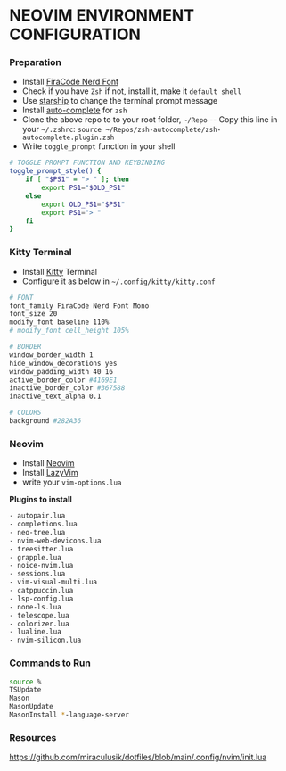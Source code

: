 # NEOVIM ENVIRONMENT CONFIGURATION

### Preparation

- Install [FiraCode Nerd Font](https://github.com/ryanoasis/nerd-fonts/releases/download/v3.1.1/FiraCode.zip)
- Check if you have `Zsh` if not, install it, make it `default shell`
- Use [starship](https://starship.rs) to change the terminal prompt message
- Install [auto-complete](https://github.com/marlonrichert/zsh-autocomplete) for `zsh`
- Clone the above repo to to your root folder, `~/Repo`
-- Copy this line in your `~/.zshrc`: `source ~/Repos/zsh-autocomplete/zsh-autocomplete.plugin.zsh`
- Write `toggle_prompt` function in your shell

```bash
# TOGGLE PROMPT FUNCTION AND KEYBINDING
toggle_prompt_style() {
    if [ "$PS1" = "> " ]; then
        export PS1="$OLD_PS1"
    else
        export OLD_PS1="$PS1"
        export PS1="> "
    fi
}
```

### Kitty Terminal

- Install [Kitty](https://sw.kovidgoyal.net/kitty/) Terminal
- Configure it as below in `~/.config/kitty/kitty.conf`
```bash
# FONT
font_family FiraCode Nerd Font Mono
font_size 20
modify_font baseline 110%
# modify_font cell_height 105%

# BORDER
window_border_width 1
hide_window_decorations yes
window_padding_width 40 16
active_border_color #4169E1
inactive_border_color #367588
inactive_text_alpha 0.1

# COLORS
background #282A36
```

### Neovim

- Install [Neovim](https://neovim.io/)
- Install [LazyVim](https://www.lazyvim.org/)
- write your `vim-options.lua`

**Plugins to install**

```bash
- autopair.lua
- completions.lua
- neo-tree.lua
- nvim-web-devicons.lua
- treesitter.lua
- grapple.lua
- noice-nvim.lua
- sessions.lua
- vim-visual-multi.lua
- catppuccin.lua
- lsp-config.lua
- none-ls.lua
- telescope.lua
- colorizer.lua
- lualine.lua
- nvim-silicon.lua
```

### Commands to Run

```bash
source %
TSUpdate
Mason
MasonUpdate
MasonInstall *-language-server
```

### Resources
https://github.com/miraculusik/dotfiles/blob/main/.config/nvim/init.lua

